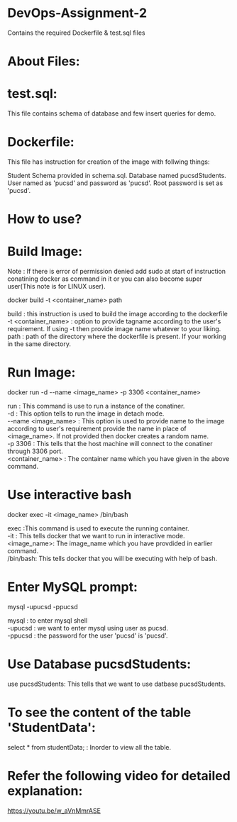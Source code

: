 # DevOps-Assignment-2
Contains the required Dockerfile &amp; test.sql files

# About Files:
# test.sql:
This file contains schema of database and few insert queries for demo.

# Dockerfile:
This file has instruction for creation of the image with follwing things:

Student Schema provided in schema.sql.
Database named pucsdStudents.
User named as 'pucsd' and password as 'pucsd'.
Root password is set as 'pucsd'.

# How to use?
# Build Image:
Note : If there is error of permission denied add sudo at start of instruction conatining docker as command in it or you can also become super user(This note is for LINUX user).

docker build -t <container_name> path

build : this instruction is used to build the image according to the dockerfile\
-t <container_name> : option to provide tagname according to the user's requirement. If using -t then provide image name whatever to your liking.\
path : path of the directory where the dockerfile is present. If your working in the same directory.

# Run Image:
docker run -d --name <image_name> -p 3306 <container_name>

run : This command is use to run a instance of the conatiner.\
-d : This option tells to run the image in detach mode.\
--name <image_name> : This option is used to provide name to the image according to user's requirement provide the name in place of <image_name>. If not provided then docker creates a random name.\
-p 3306 : This tells that the host machine will connect to the conatiner through 3306 port.\
<container_name> : The container name which you have given in the above command.

# Use interactive bash
docker exec -it <image_name> /bin/bash

exec :This command is used to execute the running container.\
-it : This tells docker that we want to run in interactive mode.\
<image_name>: The image_name which you have provdided in earlier command.\
/bin/bash: This tells docker that you will be executing with help of bash.

# Enter MySQL prompt:
mysql -upucsd -ppucsd

mysql : to enter mysql shell\
-upucsd : we want to enter mysql using user as pucsd.\
-ppucsd : the password for the user 'pucsd' is 'pucsd'.

# Use Database pucsdStudents:
use pucsdStudents: This tells that we want to use datbase pucsdStudents.

# To see the content of the table 'StudentData':
select * from studentData; : Inorder to view all the table.

# Refer the following video for detailed explanation:
https://youtu.be/w_aVnMmrASE
